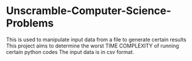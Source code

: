 # Unscramble-Computer-Science-Problems
This is used to manipulate input data from a file to generate certain results
This project aims to determine the worst TIME COMPLEXITY of running certain python codes
The input data is in csv format.

